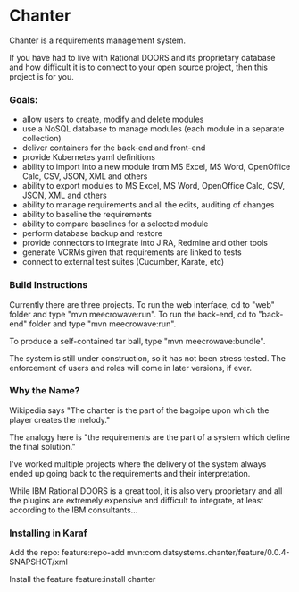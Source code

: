 # Chanter
Chanter is a requirements management system.

If you have had to live with Rational DOORS and its proprietary database and how difficult it is to connect to your open source project, then this project is for you.

### Goals:
* allow users to create, modify and delete modules
* use a NoSQL database to manage modules (each module in a separate collection)
* deliver containers for the back-end and front-end
* provide Kubernetes yaml definitions
* ability to import into a new module from MS Excel, MS Word, OpenOffice Calc, CSV, JSON, XML and others
* ability to export modules to MS Excel, MS Word, OpenOffice Calc, CSV, JSON, XML and others
* ability to manage requirements and all the edits, auditing of changes
* ability to baseline the requirements 
* ability to compare baselines for a selected module
* perform database backup and restore
* provide connectors to integrate into JIRA, Redmine and other tools
* generate VCRMs given that requirements are linked to tests
* connect to external test suites (Cucumber, Karate, etc)

### Build Instructions
Currently there are three projects.
To run the web interface, cd to "web" folder and type "mvn meecrowave:run".
To run the back-end, cd to "back-end" folder and type "mvn meecrowave:run".

To produce a self-contained tar ball, type "mvn meecrowave:bundle".

The system is still under construction, so it has not been stress tested.
The enforcement of users and roles will come in later versions, if ever.

### Why the Name?
Wikipedia says "The chanter is the part of the bagpipe upon which the player creates the melody."

The analogy here is "the requirements are the part of a system which define the final solution."

I've worked multiple projects where the delivery of the system always ended up going back to 
the requirements and their interpretation.

While IBM Rational DOORS is a great tool, it is also very proprietary and all the plugins
are extremely expensive and difficult to integrate, at least according to the IBM consultants...
 
### Installing in Karaf
Add the repo:
  feature:repo-add mvn:com.datsystems.chanter/feature/0.0.4-SNAPSHOT/xml

Install the feature
  feature:install chanter
